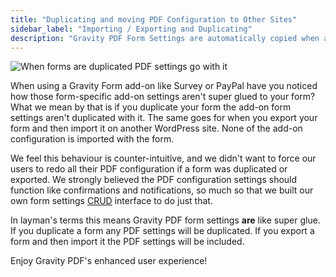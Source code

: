 ```yaml
---
title: "Duplicating and moving PDF Configuration to Other Sites"
sidebar_label: "Importing / Exporting and Duplicating"
description: "Gravity PDF Form Settings are automatically copied when a form is duplicated or exported. They act just like confirmations and notifications."
---
```


![When forms are duplicated PDF settings go with it](https://resources.gravitypdf.com/uploads/2015/10/sticky-glue-pdf-settings.png)

When using a Gravity Form add-on like Survey or PayPal have you noticed how those form-specific add-on settings aren't super glued to your form? What we mean by that is if you duplicate your form the add-on form settings aren't duplicated with it. The same goes for when you export your form and then import it on another WordPress site. None of the add-on configuration is imported with the form.

We feel this behaviour is counter-intuitive, and we didn't want to force our users to redo all their PDF configuration if a form was duplicated or exported. We strongly believed the PDF configuration settings should function like confirmations and notifications, so much so that we built our own form settings [CRUD](https://en.wikipedia.org/wiki/Create,_read,_update_and_delete) interface to do just that.

In layman's terms this means Gravity PDF form settings **are** like super glue. If you duplicate a form any PDF settings will be duplicated. If you export a form and then import it the PDF settings will be included.

Enjoy Gravity PDF's enhanced user experience!